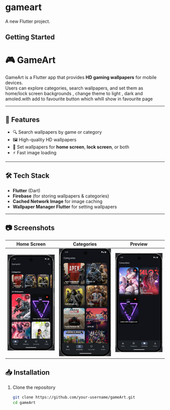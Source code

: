 # gameart

A new Flutter project.

## Getting Started

# 🎮 GameArt

GameArt is a Flutter app that provides **HD gaming wallpapers** for mobile devices.  
Users can explore categories, search wallpapers, and set them as home/lock screen backgrounds , change theme to light , dark and amoled.with add to favourite button which whill show in favourite page

---

## 🚀 Features
- 🔍 Search wallpapers by game or category  
- 🖼️ High-quality HD wallpapers  
- 📲 Set wallpapers for **home screen**, **lock screen**, or both  
- ⚡ Fast image loading 

---

## 🛠️ Tech Stack
- **Flutter** (Dart)  
- **Firebase** (for storing wallpapers & categories)  
- **Cached Network Image** for image caching  
- **Wallpaper Manager Flutter** for setting wallpapers  

---

## 📷 Screenshots

| Home Screen | Categories | Preview |
|-------------|------------|---------|
| ![Home](screenshots/HomePage.png) | ![Categories](screenshots/category.png) | ![Preview](screenshots/favourites.png) |




## 📥 Installation
1. Clone the repository  
   ```bash
   git clone https://github.com/your-username/gameArt.git
   cd gameArt
